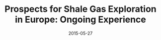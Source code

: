 ---
title: "Prospects for Shale Gas Exploration in Europe: Ongoing Experience"
date: 2015-05-27
authors: ['admin']

links:
  - icon_pack: fas
    icon: microphone
    name: Talk @ IAEE Conference, Antalya, Turkey
    url: 'https://www.dropbox.com/s/rnuuvnutp13mfqc/Present_Riepin_38th%20IAEE%20%28small%29.pdf?dl=0'

---